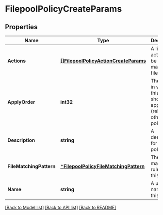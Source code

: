 # FilepoolPolicyCreateParams

## Properties
Name | Type | Description | Notes
------------ | ------------- | ------------- | -------------
**Actions** | [**[]FilepoolPolicyActionCreateParams**](FilepoolPolicyActionCreateParams.md) | A list of actions to be taken for matching files | [optional] [default to null]
**ApplyOrder** | **int32** | The order in which this policy should be applied (relative to other policies) | [optional] [default to null]
**Description** | **string** | A description for this policy | [optional] [default to null]
**FileMatchingPattern** | [***FilepoolPolicyFileMatchingPattern**](FilepoolPolicyFileMatchingPattern.md) | The file matching rules for this policy | [default to null]
**Name** | **string** | A unique name for this policy | [default to null]

[[Back to Model list]](../README.md#documentation-for-models) [[Back to API list]](../README.md#documentation-for-api-endpoints) [[Back to README]](../README.md)


